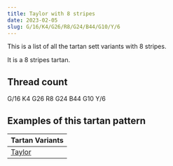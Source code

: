 ```yaml
---
title: Taylor with 8 stripes
date: 2023-02-05
slug: G/16/K4/G26/R8/G24/B44/G10/Y/6
---
```

This is a list of all the tartan sett variants with 8 stripes.

It is a 8 stripes tartan.


## Thread count
G/16 K4 G26 R8 G24 B44 G10 Y/6

## Examples of this tartan pattern

| Tartan Variants |
|---------------|
| [Taylor](/variants/g/16/k4/g26/r8/g24/b44/g10/y/6-b304080-g008000-k000000-rd03030-yf0c000)||
